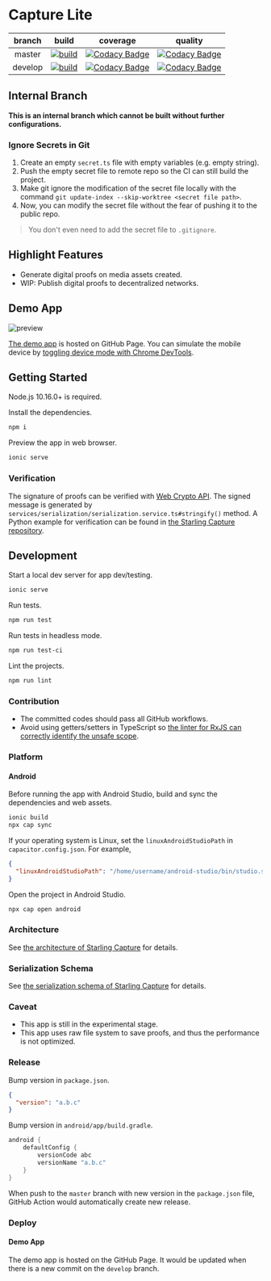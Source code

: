 # Capture Lite

| branch  | build | coverage | quality |
|:-------:|:-----:|:--------:|:-------:|
| master  | [![build](https://github.com/numbersprotocol/capture-lite/workflows/build/badge.svg)](https://github.com/numbersprotocol/capture-lite/actions?query=workflow%3Abuild) | [![Codacy Badge](https://app.codacy.com/project/badge/Coverage/45ae18aaa6a7474497e0efd818452a46)](https://www.codacy.com/gh/numbersprotocol/capture-lite?utm_source=github.com&utm_medium=referral&utm_content=numbersprotocol/capture-lite&utm_campaign=Badge_Coverage) | [![Codacy Badge](https://app.codacy.com/project/badge/Grade/45ae18aaa6a7474497e0efd818452a46)](https://www.codacy.com/gh/numbersprotocol/capture-lite?utm_source=github.com&amp;utm_medium=referral&amp;utm_content=numbersprotocol/capture-lite&amp;utm_campaign=Badge_Grade) |
| develop | [![build](https://github.com/numbersprotocol/capture-lite/workflows/build/badge.svg?branch=develop)](https://github.com/numbersprotocol/capture-lite/actions?query=workflow%3Abuild) | [![Codacy Badge](https://app.codacy.com/project/badge/Coverage/45ae18aaa6a7474497e0efd818452a46?branch=develop)](https://www.codacy.com/gh/numbersprotocol/capture-lite?utm_source=github.com&utm_medium=referral&utm_content=numbersprotocol/capture-lite&utm_campaign=Badge_Coverage) | [![Codacy Badge](https://app.codacy.com/project/badge/Grade/45ae18aaa6a7474497e0efd818452a46?branch=develop)](https://www.codacy.com/gh/numbersprotocol/capture-lite?utm_source=github.com&amp;utm_medium=referral&amp;utm_content=numbersprotocol/capture-lite&amp;utm_campaign=Badge_Grade)

## Internal Branch

__This is an internal branch which cannot be built without further configurations.__

### Ignore Secrets in Git

1. Create an empty `secret.ts` file with empty variables (e.g. empty string).
1. Push the empty secret file to remote repo so the CI can still build the project.
1. Make git ignore the modification of the secret file locally with the command `git update-index --skip-worktree <secret file path>`.
1. Now, you can modify the secret file without the fear of pushing it to the public repo.

> You don't even need to add the secret file to `.gitignore`.

## Highlight Features

* Generate digital proofs on media assets created.
* WIP: Publish digital proofs to decentralized networks.

## Demo App

![preview](https://i.imgur.com/VRXhKo3.png)

[The demo app](https://numbersprotocol.github.io/capture-lite/) is hosted on GitHub Page. You can simulate the mobile device by [toggling device mode with Chrome DevTools](https://developers.google.com/web/tools/chrome-devtools/device-mode).

## Getting Started

Node.js 10.16.0+ is required.

Install the dependencies.

``` bash
npm i
```

Preview the app in web browser.

``` bash
ionic serve
```

### Verification

The signature of proofs can be verified with [Web Crypto API](https://developer.mozilla.org/en-US/docs/Web/API/Web_Crypto_API). The signed message is generated by `services/serialization/serialization.service.ts#stringify()` method. A Python example for verification can be found in [the Starling Capture repository](https://github.com/numbersprotocol/starling-capture/tree/master/util/verification).

## Development

Start a local dev server for app dev/testing.

``` bash
ionic serve
```

Run tests.

``` bash
npm run test
```

Run tests in headless mode.

``` bash
npm run test-ci
```

Lint the projects.

``` bash
npm run lint
```

### Contribution

* The committed codes should pass all GitHub workflows.
* Avoid using getters/setters in TypeScript so [the linter for RxJS can correctly identify the unsafe scope](https://github.com/cartant/rxjs-tslint-rules#rxjs-no-unsafe-scope).

### Platform

#### Android

Before running the app with Android Studio, build and sync the dependencies and web assets.

``` bash
ionic build
npx cap sync
```

If your operating system is Linux, set the `linuxAndroidStudioPath` in `capacitor.config.json`. For example,

``` json
{
  "linuxAndroidStudioPath": "/home/username/android-studio/bin/studio.sh"
}
```

Open the project in Android Studio.

``` bash
npx cap open android
```

### Architecture

See [the architecture of Starling Capture](https://github.com/numbersprotocol/starling-capture#architecture) for details.

### Serialization Schema

See [the serialization schema of Starling Capture](https://github.com/numbersprotocol/starling-capture#serialization-schema) for details.

### Caveat

* This app is still in the experimental stage.
* This app uses raw file system to save proofs, and thus the performance is not optimized.

### Release

Bump version in `package.json`.

``` json
{
  "version": "a.b.c"
}
```

Bump version in `android/app/build.gradle`.

``` gradle
android {
    defaultConfig {
        versionCode abc
        versionName "a.b.c"
    }
}
```

When push to the `master` branch with new version in the `package.json` file, GitHub Action would automatically create new release.

### Deploy

#### Demo App

The demo app is hosted on the GitHub Page. It would be updated when there is a new commit on the `develop` branch.